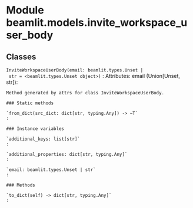 Module beamlit.models.invite_workspace_user_body
================================================

Classes
-------

`InviteWorkspaceUserBody(email: beamlit.types.Unset | str = <beamlit.types.Unset object>)`
:   Attributes:
        email (Union[Unset, str]):
    
    Method generated by attrs for class InviteWorkspaceUserBody.

    ### Static methods

    `from_dict(src_dict: dict[str, typing.Any]) ‑> ~T`
    :

    ### Instance variables

    `additional_keys: list[str]`
    :

    `additional_properties: dict[str, typing.Any]`
    :

    `email: beamlit.types.Unset | str`
    :

    ### Methods

    `to_dict(self) ‑> dict[str, typing.Any]`
    :